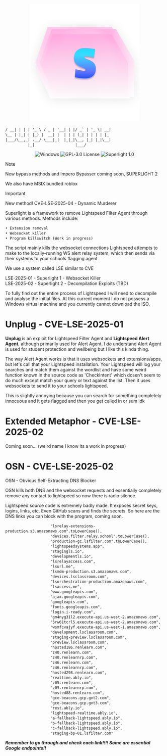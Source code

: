 <p align="center">
   <img src="https://github.com/rockerroblox/superlight/blob/main/logo.png?raw=true">
   <br>
</p>



``` ___ _   _ _ __   ___ _ __| (_) __ _| |__ | |_
/ __| | | | '_ \ / _ | '__| | |/ _` | '_ \| __|
\__ | |_| | |_) |  __| |  | | | (_| | | | | |_
|___/\__,_| .__/ \___|_|  |_|_|\__, |_| |_|\__|
          |_|                  |___/
```

<p align="center">
  <img src="https://badgen.net/badge/icon/windows?icon=windows&label" alt="Windows">
  <img src="https://badgen.net/static/license/GPL-3.0/blue" alt="GPL-3.0 License">
  <img src="https://badgen.net/static/Superlight/1.0/cyan" alt="Superlight 1.0">
</p>

> [!NOTE]
> New bypass methods and Impero Bypasser coming soon, SUPERLIGHT 2

We also have MSIX bundled roblox

> [!IMPORTANT]
> New method! CVE-LSE-2025-04 - Dynamic Murderer

Superlight is a framework to remove Lightspeed Filter Agent through various methods. Methods include:

    • Extension removal
    • Websocket killer
    • Program killswitch (Work in progress)

The script mainly kills the websocket connections Lightspeed attempts to make to the locally-running WS alert relay system, which then sends via their systems to your schools flagging agent

We use a system called LSE similar to CVE

LSE-2025-01 - Superlight 1 - Websocket Killer\
LSE-2025-02 - Superlight 2 - Decompilation Exploits (TBD)

To fully find out the entire process of Lightspeed I will need to decompile and analyse the initial files. At this current moment I do not possess a Windows virtual machine and you currently cannot download the ISO.

# Unplug - CVE-LSE-2025-01

**Unplug** is an exploit for Lightspeed Filter Agent and **Lightspeed Alert Agent**, although primarily used for Alert Agent. I *do* understand Alert Agent is used for student protection and wellbeing but I like this kinda thing.

The way Alert Agent works is that it uses websockets and extensions/apps, but let's call that your Lightspeed installation. Your Lightspeed will log your searches and match them against the wordlist and have some weird function known in the source code as 'CheckIntent' which dosen't seem to do much except match your query or text against the list. Then it uses websockets to send it to your schools lightspeed.

This is slightly annoying because you can search for something completely innocuous and it gets flagged and then you get called in or sum idk

# Extended Metaphor - CVE-LSE-2025-02

Coming soon...
(weird name I know its a work in progress)


# OSN - CVE-LSE-2025-02

OSN - Obvious Self-Extracting DNS Blocker


OSN kills both DNS and the websocket requests and essentially completely remove any contact to lightspeed so now there is radio silence.

Lightspeed source code is extremely badly made. It exposes secret keys, logins, links, etc. Even GitHub scans and finds the secrets. So here are the DNS links you can block with the program, coming soon.

```"lsrelay-config-production.s3.amazonaws.com".toLowerCase(),
                    "lsrelay-extensions-production.s3.amazonaws.com".toLowerCase(),
                    "devices.filter.relay.school".toLowerCase(),
                    "production-gc.lsfilter.com".toLowerCase(),
                    "lightspeedsystems.app",
                    "stagingls.io",
                    "developmentls.io",
                    "lsrelayaccess.com",
                    "lsurl.me",
                    "lsmdm-production.s3.amazonaws.com",
                    "devices.lsclassroom.com",
                    "lsorchestration-production.amazonaws.com",
                    "lsaccess.me",
                    "www.googleapis.com",
                    "ajax.googleapis.com",
                    "googleapis.com",
                    "fonts.googleapis.com",
                    "login.i-ready.com",
                    "gm4nyg31l2.execute-api.us-west-2.amazonaws.com",
                    "5rw61tcrl5.execute-api.us-west-2.amazonaws.com",
                    "wsmfcvajyf.execute-api.us-west-1.amazonaws.com",
                    "development.lsclassroom.com",
                    "staging-preview.lsclassroom.com",
                    "preview.lsclassroom.com",
                    "hosted186.renlearn.com",
                    "z40.renlearn.com",
                    "z40.renlearnrp.com",
                    "z46.renlearn.com",
                    "z46.renlearnrp.com",
                    "hosted298.renlearn.com",
                    "realtime.ably.io",
                    "z05.renlearn.com",
                    "z05.renlearnrp.com",
                    "hosted88.renlearn.com",
                    "gce-beacons.gcp.gvt2.com",
                    "gce-beacons.gcp.gvt3.com",
                    "rest.ably.io",
                    "lightspeed-realtime.ably.io",
                    "a-fallback-lightspeed.ably.io",
                    "b-fallback-lightspeed.ably.io",
                    "c-fallback-lightspeed.ably.io",
                    "staging-bp-01.lsfilter.com"
```

***Remember to go through and check each link!!!! Some are essential Google endpoints!!***
